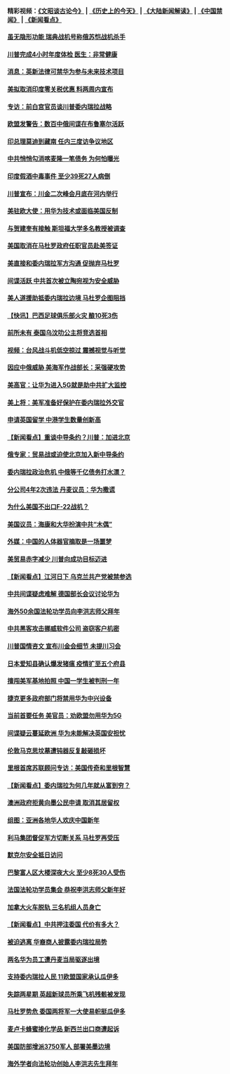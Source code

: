 #### 精彩视频：[《文昭谈古论今》](http://45.32.25.56/wenzhao) | [《历史上的今天》](http://45.32.25.56/today-in-history) | [《大陆新闻解读》](http://45.32.25.56/ntdtv-comedy) | [《中国禁闻》](http://45.32.25.56/ntdtv-news) | [《新闻看点》](http://45.32.25.56/news-insight) 

 #### [虽无隐形功能 瑞典战机号称俄苏恺战机杀手](../pages/nsc418/n11035282.md?t=02100859) 

#### [川普完成4小时年度体检 医生：非常健康](../pages/nsc418/n11034715.md?t=02100859) 

#### [消息：英新法律可禁华为参与未来技术项目](../pages/nsc418/n11034647.md?t=02100859) 

#### [美拟取消印度零关税优惠 料两周内宣布](../pages/nsc418/n11034785.md?t=02100859) 

#### [专访：前白宫官员谈川普委内瑞拉战略](../pages/nsc418/n11032742.md?t=02100859) 

#### [欧盟发警告：数百中俄间谍在布鲁塞尔活跃](../pages/nsc418/n11034561.md?t=02100859) 

#### [印总理莫迪到藏南 任内三度访争议地区](../pages/nsc418/n11034513.md?t=02100859) 

#### [中共悄悄勾消喀麦隆一笔债务 为何怕曝光](../pages/nsc418/n11029114.md?t=02100859) 

#### [印度假酒中毒事件 至少39死27人病倒](../pages/nsc418/n11034259.md?t=02100859) 

#### [川普宣布：川金二次峰会月底在河内举行](../pages/nsc418/n11034200.md?t=02100859) 

#### [美驻欧大使：用华为技术或面临美国反制](../pages/nsc418/n11033036.md?t=02100859) 

#### [与贺建奎有接触 斯坦福大学多名教授被调查](../pages/nsc418/n11033215.md?t=02100859) 

#### [美国取消在马杜罗政府任职官员赴美签证](../pages/nsc418/n11033030.md?t=02100859) 

#### [美直接和委内瑞拉军方沟通 促抛弃马杜罗](../pages/nsc418/n11032973.md?t=02100859) 

#### [间谍活跃 中共首次被立陶宛视为安全威胁](../pages/nsc418/n11032894.md?t=02100859) 

#### [美人道援助抵委内瑞拉边境 马杜罗企图阻挡](../pages/nsc418/n11032425.md?t=02100859) 

#### [【快讯】巴西足球俱乐部火灾 酿10死3伤](../pages/nsc418/n11032432.md?t=02100859) 

#### [前所未有 泰国乌汶叻公主将竞选首相](../pages/nsc418/n11032312.md?t=02100859) 

#### [视频：台风战斗机低空掠过 震撼视觉与听觉](../pages/nsc418/n11032320.md?t=02100859) 

#### [因应中俄威胁 美海军作战部长：采强硬攻势](../pages/nsc418/n11032214.md?t=02100859) 

#### [美高官：让华为进入5G就是助中共扩大监控](../pages/nsc418/n11031398.md?t=02100859) 

#### [美上将：美军准备好保护在委内瑞拉外交官](../pages/nsc418/n11031207.md?t=02100859) 

#### [申请英国留学 中港学生数量创新高](../pages/nsc418/n11031065.md?t=02100859) 

#### [【新闻看点】重谈中导条约？川普：加进北京](../pages/nsc418/n11031006.md?t=02100859) 

#### [俄专家：贸易战或迫使北京加入新中导条约](../pages/nsc418/n11031121.md?t=02100859) 

#### [委内瑞拉政治危机 中俄等千亿债务打水漂？](../pages/nsc418/n11030947.md?t=02100859) 

#### [分公司4年2次违法 丹麦议员：华为撒谎](../pages/nsc418/n11030843.md?t=02100859) 

#### [为什么美国不出口F-22战机？](../pages/nsc418/n11030207.md?t=02100859) 

#### [美国议员：海康和大华扮演中共“木偶”](../pages/nsc418/n11029708.md?t=02100859) 

#### [外媒：中国的人体器官摘取是一场噩梦](../pages/nsc418/n11028665.md?t=02100859) 

#### [美贸易赤字减少 川普向成功目标迈进](../pages/nsc418/n11028907.md?t=02100859) 

#### [【新闻看点】江河日下 乌克兰共产党被禁参选](../pages/nsc418/n11028799.md?t=02100859) 

#### [中共间谍疑虑难解 德国部长会议讨论华为](../pages/nsc418/n11028800.md?t=02100859) 

#### [海外50余国法轮功学员向李洪志师父拜年](../pages/nsc418/n11010610.md?t=02100859) 

#### [中共黑客攻击挪威软件公司 盗窃客户机密](../pages/nsc418/n11028364.md?t=02100859) 

#### [川普国情咨文 宣布川金会细节 未提川习会](../pages/nsc418/n11027745.md?t=02100859) 

#### [日本爱知县确认爆发猪瘟 疫情扩至五个府县](../pages/nsc418/n11027747.md?t=02100859) 

#### [擅闯美军基地拍照 中国一学生被判刑一年](../pages/nsc418/n11026750.md?t=02100859) 

#### [捷克更多政府部门将禁用华为中兴设备](../pages/nsc418/n11026591.md?t=02100859) 

#### [当前首要任务 美官员：劝欧盟勿用华为5G](../pages/nsc418/n11026496.md?t=02100859) 

#### [间谍疑云蔓延欧洲 华为未能解决英国安担忧](../pages/nsc418/n11026440.md?t=02100859) 

#### [伦敦马克思坟墓遭钝器反复敲砸损坏](../pages/nsc418/n11026332.md?t=02100859) 

#### [里根首席苏联顾问专访：美国传奇和里根智慧](../pages/nsc418/n10994668.md?t=02100859) 

#### [【新闻看点】委内瑞拉为何几年就从富到穷？](../pages/nsc418/n11026084.md?t=02100859) 

#### [澳洲政府拒黄向墨公民申请 取消其居留权](../pages/nsc418/n11026280.md?t=02100859) 

#### [组图：亚洲各地华人欢庆中国新年](../pages/nsc418/n11026068.md?t=02100859) 

#### [利马集团督促军方切断关系 马杜罗再受压](../pages/nsc418/n11026011.md?t=02100859) 

#### [默克尔安全抵日访问](../pages/nsc418/n11025775.md?t=02100859) 

#### [巴黎富人区大楼深夜大火 至少8死30人受伤](../pages/nsc418/n11025606.md?t=02100859) 

#### [法国法轮功学员集会 恭祝李洪志师父新年好](../pages/nsc418/n11024635.md?t=02100859) 

#### [加拿大火车脱轨 三名机组人员身亡](../pages/nsc418/n11025490.md?t=02100859) 

#### [【新闻看点】中共押注委国 代价有多大？](../pages/nsc418/n11024040.md?t=02100859) 

#### [被迫逃离 华裔商人披露委内瑞拉局势](../pages/nsc418/n11024109.md?t=02100859) 

#### [两名华为员工遭丹麦当局驱逐出境](../pages/nsc418/n11024140.md?t=02100859) 

#### [支持委内瑞拉人民 11欧盟国家承认瓜伊多](../pages/nsc418/n11023955.md?t=02100859) 

#### [失踪两星期 英超新球员所乘飞机残骸被发现](../pages/nsc418/n11023876.md?t=02100859) 

#### [马杜罗势危 委国两将军一大使易帜挺瓜伊多](../pages/nsc418/n11023808.md?t=02100859) 

#### [麦卢卡蜂蜜掺化学品 新西兰出口商遭起诉](../pages/nsc418/n11023664.md?t=02100859) 

#### [美国防部增派3750军人 部署美墨边境](../pages/nsc418/n11023230.md?t=02100859) 

#### [海外学者向法轮功创始人李洪志先生拜年](../pages/nsc418/n11022780.md?t=02100859) 

